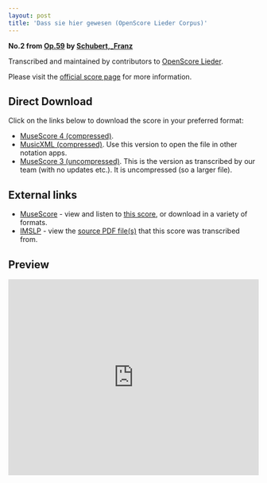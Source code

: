 ```yaml
---
layout: post
title: 'Dass sie hier gewesen (OpenScore Lieder Corpus)'
---
```


__No.2 from [Op.59](https://fourscoreandmore.org/openscore/lieder/Schubert,_Franz/Op.59/) by [Schubert,_Franz](https://fourscoreandmore.org/openscore/lieder/Schubert,_Franz)__

Transcribed and maintained by contributors to [OpenScore Lieder].

Please visit the [official score page] for more information.

[official score page]: https://musescore.com/openscore-lieder-corpus/scores/4981984
[OpenScore Lieder]: https://musescore.com/openscore-lieder-corpus

## Direct Download

Click on the links below to download the score in your preferred format:
- [MuseScore 4 (compressed)](https://github.com/openscore/lieder/blob/main/scores/Schubert,_Franz/Op.59/2_Dass_sie_hier_gewesen/lc4981984.mscz?raw=true).
- [MusicXML (compressed)](https://github.com/openscore/lieder/blob/main/scores/Schubert,_Franz/Op.59/2_Dass_sie_hier_gewesen/lc4981984.mxl?raw=true). Use this version to open the file in other notation apps.
- [MuseScore 3 (uncompressed)](https://github.com/openscore/lieder/blob/main/scores/Schubert,_Franz/Op.59/2_Dass_sie_hier_gewesen/lc4981984.mscx?raw=true). This is the version as transcribed by our team (with no updates etc.). It is uncompressed (so a larger file).

## External links

- [MuseScore] - view and listen to [this score][MuseScore], or download in a variety of formats.
- [IMSLP] - view the [source PDF file(s)][IMSLP] that this score was transcribed from.

[MuseScore]: https://musescore.com/score/4981984
[IMSLP]: https://imslp.org/wiki/Special:ReverseLookup/61111

## Preview

<iframe width="100%" height="394" src="https://musescore.com/openscore-lieder-corpus/scores/4981984/embed" frameborder="0" allowfullscreen allow="autoplay; fullscreen"></iframe>
